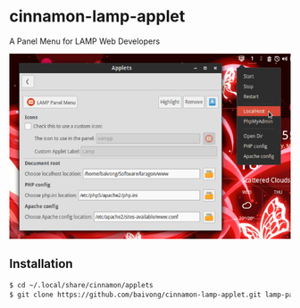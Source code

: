 cinnamon-lamp-applet
====================

A Panel Menu for LAMP Web Developers

![LAMP panel menu](screenshot.png)

Installation
------------

```bash
$ cd ~/.local/share/cinnamon/applets
$ git clone https://github.com/baivong/cinnamon-lamp-applet.git lamp-panel@baivong.github.io
```
